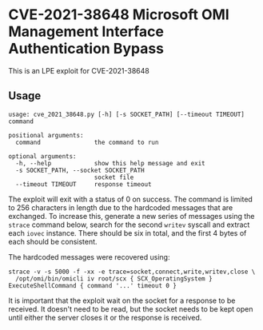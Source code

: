 # CVE-2021-38648 Microsoft OMI Management Interface Authentication Bypass
This is an LPE exploit for CVE-2021-38648

## Usage

```
usage: cve_2021_38648.py [-h] [-s SOCKET_PATH] [--timeout TIMEOUT] command

positional arguments:
  command               the command to run

optional arguments:
  -h, --help            show this help message and exit
  -s SOCKET_PATH, --socket SOCKET_PATH
                        socket file
  --timeout TIMEOUT     response timeout
```

The exploit will exit with a status of 0 on success. The command is limited to 256 characters in length due to the
hardcoded messages that are exchanged. To increase this, generate a new series of messages using the `strace` command
below, search for the second `writev` syscall and extract each `iovec` instance. There should be six in total, and the
first 4 bytes of each should be consistent.

The hardcoded messages were recovered using:
```
strace -v -s 5000 -f -xx -e trace=socket,connect,write,writev,close \
  /opt/omi/bin/omicli iv root/scx { SCX_OperatingSystem } ExecuteShellCommand { command '...' timeout 0 }
```

It is important that the exploit wait on the socket for a response to be received. It doesn't need to be read, but the
socket needs to be kept open until either the server closes it or the response is received.
